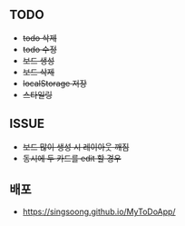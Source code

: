 ## TODO

- ~~todo 삭제~~
- ~~todo 수정~~
- ~~보드 생성~~
- ~~보드 삭제~~
- ~~localStorage 저장~~
- ~~스타일링~~

## ISSUE

- ~~보드 많이 생성 시 레이아웃 깨짐~~
- ~~동시에 두 카드를 edit 할 경우~~

## 배포

- https://singsoong.github.io/MyToDoApp/
